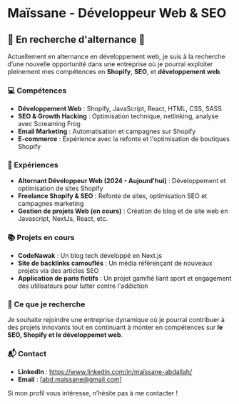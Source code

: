 # Maïssane - Développeur Web & SEO

## 💼 En recherche d'alternance 💼

Actuellement en alternance en développement web, je suis à la recherche d’une nouvelle opportunité dans une entreprise où je pourrai exploiter pleinement mes compétences en **Shopify**, **SEO**, et **développement web**. 

### 💻 Compétences
- **Développement Web** : Shopify, JavaScript, React, HTML, CSS, SASS
- **SEO & Growth Hacking** : Optimisation technique, netlinking, analyse avec Screaming Frog
- **Email Marketing** : Automatisation et campagnes sur Shopify
- **E-commerce** : Expérience avec la refonte et l'optimisation de boutiques Shopify

### 🌟 Expériences
- **Alternant Développeur Web (2024 - Aujourd'hui)** : Développement et optimisation de sites Shopify
- **Freelance Shopify & SEO** : Refonte de sites, optimisation SEO et campagnes marketing
- **Gestion de projets Web (en cours)** : Création de blog et de site web en Javascript, NextJs, React, etc.

### 📚 Projets en cours
- **CodeNawak** : Un blog tech développé en Next.js
- **Site de backlinks camouflés** : Un média référençant de nouveaux projets via des articles SEO
- **Application de paris fictifs** : Un projet gamifié liant sport et engagement des utilisateurs pour lutter contre l'addiction

### 👀 Ce que je recherche
Je souhaite rejoindre une entreprise dynamique où je pourrai contribuer à des projets innovants tout en continuant à monter en compétences sur **le SEO, Shopify et le développemet web**.

### 📬 Contact
- **LinkedIn** : https://www.linkedin.com/in/maïssane-abdallah/
- **Email** : [abd.maissane@gmail.com]

Si mon profil vous intéresse, n’hésite pas à me contacter !

